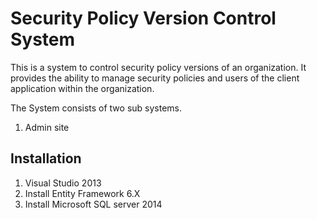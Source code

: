# Security Policy Version Control System
This is a system to control security policy versions of an organization. It provides the ability to manage security policies and users of the client application within the organization. 

The System consists of two sub systems.
1. Admin site

## Installation
1. Visual Studio 2013 
2. Install Entity Framework 6.X
3. Install Microsoft SQL server 2014
